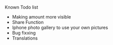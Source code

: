 Known Todo list

* Making amount more visible
* Share Function
* Iphone photo gallery to use your own pictures
* Bug fixxing
* Translations
